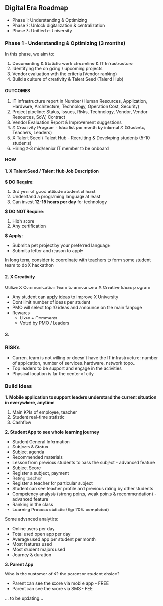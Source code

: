 ## Digital Era Roadmap 
- Phase 1: Understanding & Optimizing 
- Phase 2: Unlock digitalization & centralization 
- Phase 3: Unified e-University

### Phase 1 - Understanding & Optimizing (3 months)

In this phase, we aim to:
1. Documenting & Statistic work streamline & IT Infrastructure
2. Identifying the on going / upcoming projects
3. Vendor evaluation with the criteria (Vendor ranking)
4. Build a culture of creativity & Talent Seed (Talend Hub)

#### OUTCOMES
1. IT infrastructure report in Number (Human Resources, Application, Hardware, Architecture, Technology, Operation Cost, Security)
2. Project pipeline: Status, Issues, Risks, Technology, Vendor, Vendor Resources, SoW, Contract
3. Vendor Evaluation Report & Improvement suggestions
4. X Creativity Program - Idea list per month by internal X (Students, Teachers, Leaders)
5. X Talent Seed / Talent Hub - Recruiting & Developing students (5-10 students)
6. Hiring 2-3 mid/senior IT member to be onboard

#### HOW
#### 1. X Talent Seed / Talent Hub Job Description

**$ DO Require**:
1. 3rd year of good attitude student at least
2. Understand a programing language at least
3. Can invest **12-15 hours per day** for technology

**$ DO NOT Require**:
1. High score 
2. Any certification

**$ Apply**:

- Submit a pet project by your preferred language
- Submit a letter and reason to apply

In long term, consider to coordinate with teachers to form some student team to do X hackathon.

#### 2. X Creativity

Utilize X Communication Team to announce a X Creative Ideas program

- Any student can apply ideas to improve X University
- Dont limit number of ideas per student
- PMO will select top 10 ideas and announce on the main fanpage 
- Rewards
  - Likes + Comments
  - Voted by PMO / Leaders

#### 3. 

###  RISKs

- Current team is not willing or doesn't have the IT infrastructure: number of application, number of services, hardware, network topo..
- Top leaders to be support and engage in the activities 
- Physical location is far the center of city

### Build Ideas

**1. Mobile application to support leaders understand the current situation in everywhere, anytime**
  1. Main KPIs of employee, teacher
  2. Student real-time statistic
  3. Cashflow

**2. Student App to see whole learning journey**
  - Student General Information
  - Subjects & Status
  - Subject agenda
  - Recommended materials
  - Lesson from previous students to pass the subject - advanced feature
  - Subject Score
  - Register a subject, payment
  - Rating teacher
  - Register a teacher for particular subject
  - Student can see teacher profile and previous rating by other students
  - Competency analysis (strong points, weak points & recommendation) - advanced feature
  - Ranking in the class
  - Learning Process statistic (Eg: 70% completed)

Some advanced analytics:

- Online users per day
- Total used open app per day
- Average used app per student per month 
- Most features used
- Most student majors used
- Journey & duration

**3. Parent App**

Who is the customer of X? the parent or student choice?

- Parent can see the score via mobile app - FREE
- Parent can see the score via SMS - FEE


... to be updating...


